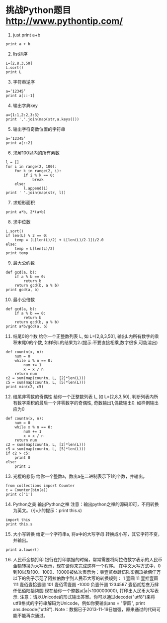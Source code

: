 # 挑战Python题目 http://www.pythontip.com/ 
1. just print a+b
```
print a + b
```

2. 	list排序
```
L=[2,8,3,50]
L.sort()
print L
```

3. 字符串逆序
```
a=‘12345’
print a[::-1]
```

4. 输出字典key
```
a={1:1,2:2,3:3}
print ','.join(map(str,a.keys()))
```

5. 输出字符奇数位置的字符串
```
a=‘12345’
print a[::2]
```

6. 求解100以内的所有素数
```
l = []
for i in range(2, 100):
    for k in range(2, i):
        if i % k == 0:
            break
    else:
        l.append(i)
print ' '.join(map(str, l))
```

7. 求矩形面积
```
print a*b, 2*(a+b)
```

8. 求中位数
```
L.sort()
if len(L) % 2 == 0:
    temp = (L[len(L)/2] + L[len(L)/2-1])/2.0
else:
    temp = L[len(L)/2]
print temp
```

9. 最大公约数
```
def gcd(a, b):
    if a % b == 0:
        return b
    return gcd(b, a % b)
print gcd(a, b)
```

10. 最小公倍数
```
def gcd(a, b):
    if a % b == 0:
        return b
    return gcd(b, a % b)
print a*b/gcd(a, b)
```

11. 结尾0的个数
给你一个正整数列表 L, 如 L=[2,8,3,50], 输出L内所有数字的乘积末尾0的个数,
如样例L的结果为2.(提示:不要直接相乘,数字很多,可能溢出)
```
def countn(x, n):
    num = 0
    while x % n == 0:
        num += 1
        x = x / n
    return num
c2 = sum(map(countn, L, [2]*len(L)))
c5 = sum(map(countn, L, [5]*len(L)))
print min(c2, c5)
```

12. 结尾非零数的奇偶性
给你一个正整数列表 L, 如 L=[2,8,3,50], 判断列表内所有数字乘积的最后一个非零数字的奇偶性,
奇数输出1,偶数输出0. 如样例输出应为0
```
def countn(x, n):
    num = 0
    while x % n == 0:
        num += 1
        x = x / n
    return num
c2 = sum(map(countn, L, [2]*len(L)))
c5 = sum(map(countn, L, [5]*len(L)))
if c2 > c5:
    print 0
else:
    print 1
```

13. 光棍的悲伤
给你一个整数a，数出a在二进制表示下1的个数，并输出。
```
from collections import Counter
c = Counter(bin(a))
print c['1']
```

14. Python之美
输出Python之禅
注意：输出python之禅的源码即可，不用转换为英文。（小小的提示：print this.s)
```
import this
print this.s
```

15. 大小写转换
给定一个字符串a, 将a中的大写字母 转换成小写，其它字符不变，并输出。
```
print a.lower()
```

16. 人民币金额打印
银行在打印票据的时候，常常需要将阿拉伯数字表示的人民币金额转换为大写表示，现在请你来完成这样一个程序。
在中文大写方式中，0到10以及100、1000、10000被依次表示为：零壹贰叁肆伍陆柒捌玖拾佰仟万
以下的例子示范了阿拉伯数字到人民币大写的转换规则：
1	壹圆
11	壹拾壹圆
111	壹佰壹拾壹圆
101	壹佰零壹圆
-1000	负壹仟圆
1234567	壹佰贰拾叁万肆仟伍佰陆拾柒圆
现在给你一个整数a(|a|<100000000), 打印出人民币大写表示.
注意：请以Unicode的形式输出答案。你可以通过decode("utf8")来将utf8格式的字符串解码为Unicode，例如你要输出ans = "零圆", print ans.decode("utf8").
Note：数据已于2013-11-19日加强，原来通过的代码可能不能再次通过。
```


```